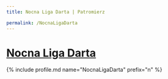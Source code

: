 ```yaml
---
title: Nocna Liga Darta | Patromierz

permalink: /NocnaLigaDarta
---
```


# [Nocna Liga Darta](https://patronite.pl/NocnaLigaDarta)

{% include profile.md name="NocnaLigaDarta" prefix="n" %}
